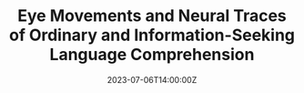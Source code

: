 ---
title: Eye Movements and Neural Traces of Ordinary and Information-Seeking Language Comprehension

event: Computational Psycholinguistics Lab, Dept. of Brain and Cognitive Sciences, MIT

location: Dept. of Brain and Cognitive Sciences, MIT

date: '2023-07-06T14:00:00Z'
all_day: true

publishDate: '2023-06-01T00:00:00Z'

authors: []
tags: []

featured: false


url_code: ''
url_pdf: ''
url_slides: ''
url_video: ''

slides: ''

projects: []
---
